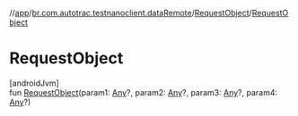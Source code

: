 //[app](../../../index.md)/[br.com.autotrac.testnanoclient.dataRemote](../index.md)/[RequestObject](index.md)/[RequestObject](-request-object.md)

# RequestObject

[androidJvm]\
fun [RequestObject](-request-object.md)(param1: [Any](https://kotlinlang.org/api/latest/jvm/stdlib/kotlin/-any/index.html)?, param2: [Any](https://kotlinlang.org/api/latest/jvm/stdlib/kotlin/-any/index.html)?, param3: [Any](https://kotlinlang.org/api/latest/jvm/stdlib/kotlin/-any/index.html)?, param4: [Any](https://kotlinlang.org/api/latest/jvm/stdlib/kotlin/-any/index.html)?)
